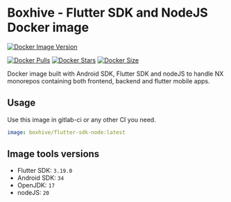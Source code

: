 # Boxhive - Flutter SDK and NodeJS Docker image
[![Docker Image Version](https://img.shields.io/docker/v/boxhive/flutter-sdk-node)](https://hub.docker.com/repository/docker/boxhive/flutter-sdk-node)

[![Docker Pulls](https://img.shields.io/docker/pulls/boxhive/flutter-sdk-node)](https://hub.docker.com/repository/docker/boxhive/flutter-sdk-node)
[![Docker Stars](https://img.shields.io/docker/stars/boxhive/flutter-sdk-node)](https://hub.docker.com/repository/docker/boxhive/flutter-sdk-node)
[![Docker Size](https://img.shields.io/docker/image-size/boxhive/flutter-sdk-node/main)](https://hub.docker.com/repository/docker/boxhive/flutter-sdk-node)

Docker image built with Android SDK, Flutter SDK and nodeJS to handle NX monorepos containing both frontend, backend and flutter mobile apps.

## Usage

Use this image in gitlab-ci or any other CI you need.

```yaml
image: boxhive/flutter-sdk-node:latest
```

## Image tools versions

* Flutter SDK: `3.19.0`
* Android SDK: `34`
* OpenJDK: `17`
* nodeJS: `20`
